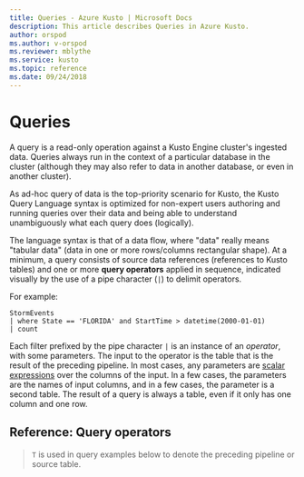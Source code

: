```yaml
---
title: Queries - Azure Kusto | Microsoft Docs
description: This article describes Queries in Azure Kusto.
author: orspod
ms.author: v-orspod
ms.reviewer: mblythe
ms.service: kusto
ms.topic: reference
ms.date: 09/24/2018
---
```

# Queries

A query is a read-only operation against a Kusto Engine cluster's
ingested data. Queries always run in the context of a particular
database in the cluster (although they may also refer to data in
another database, or even in another cluster).

As ad-hoc query of data is the top-priority scenario for Kusto,
the Kusto Query Language syntax is optimized for non-expert users
authoring and running queries over their data and being able to
understand unambiguously what each query does (logically).

The language syntax is that of a data flow, where "data" really
means "tabular data" (data in one or more rows/columns rectangular
shape). At a minimum, a query consists of source data references
(references to Kusto tables) and one or more **query operators** applied
in sequence, indicated visually by the use of a pipe character (`|`)
to delimit operators.

For example:

```kusto
StormEvents 
| where State == 'FLORIDA' and StartTime > datetime(2000-01-01)
| count
```
    
Each filter prefixed by the pipe character `|` is an instance of an *operator*,
with some parameters. The input to the operator is the table that is the result
of the preceding pipeline. In most cases, any parameters are 
[scalar expressions](./scalar-data-types/index.md) over the columns of the input.
In a few cases, the parameters are the names of input columns, and in a few cases,
the parameter is a second table. The result of a query is always a table,
even if it only has one column and one row.

## Reference: Query operators

> `T` is used in query examples below to denote the preceding pipeline or source table.